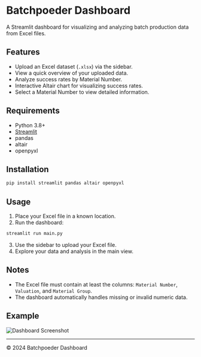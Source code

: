 # Batchpoeder Dashboard

A Streamlit dashboard for visualizing and analyzing batch production data from Excel files.

## Features

- Upload an Excel dataset (`.xlsx`) via the sidebar.
- View a quick overview of your uploaded data.
- Analyze success rates by Material Number.
- Interactive Altair chart for visualizing success rates.
- Select a Material Number to view detailed information.

## Requirements

- Python 3.8+
- [Streamlit](https://streamlit.io/)
- pandas
- altair
- openpyxl

## Installation

```bash
pip install streamlit pandas altair openpyxl
```

## Usage

1. Place your Excel file in a known location.
2. Run the dashboard:

```bash
streamlit run main.py
```

3. Use the sidebar to upload your Excel file.
4. Explore your data and analysis in the main view.

## Notes

- The Excel file must contain at least the columns: `Material Number`, `Valuation`, and `Material Group`.
- The dashboard automatically handles missing or invalid numeric data.

## Example

![Dashboard Screenshot](screenshot.png)

---

© 2024 Batchpoeder Dashboard
